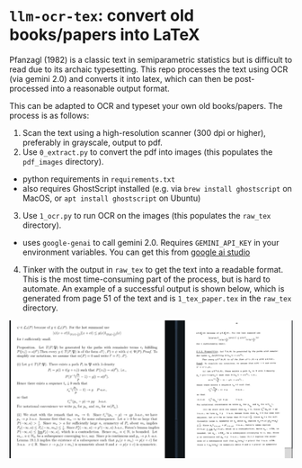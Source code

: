 # `llm-ocr-tex`: convert old books/papers into LaTeX

Pfanzagl (1982) is a classic text in semiparametric statistics but is difficult to read due to its archaic typesetting. This repo processes the text using OCR (via gemini 2.0) and converts it into latex, which can then be post-processed into a reasonable output format.

This can be adapted to OCR and typeset your own old books/papers. The process is as follows:

1. Scan the text using a high-resolution scanner (300 dpi or higher), preferably in grayscale, output to pdf.
2. Use `0_extract.py` to convert the pdf into images (this populates the `pdf_images` directory).
  - python requirements in `requirements.txt`
  - also requires GhostScript installed (e.g. via `brew install ghostscript` on MacOS, or `apt install ghostscript` on Ubuntu)
3. Use `1_ocr.py` to run OCR on the images (this populates the `raw_tex` directory).
  - uses `google-genai` to call gemini 2.0. Requires `GEMINI_API_KEY` in your environment variables. You can get this from [google ai studio](https://aistudio.google.com/prompts/new_chat)
4. Tinker with the output in `raw_tex` to get the text into a readable
   format. This is the most time-consuming part of the process, but is
   hard to automate. An example of a successful output is shown below, which is generated from page 51 of the text and is `1_tex_paper.tex` in the `raw_tex` directory.

![](demo_pg_51.png)

